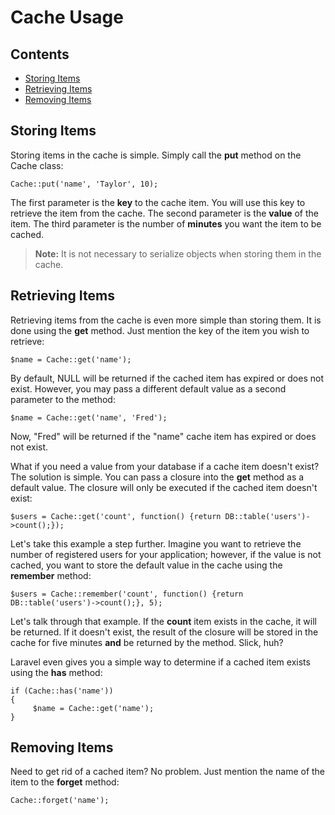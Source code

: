 # Cache Usage

## Contents

- [Storing Items](#put)
- [Retrieving Items](#get)
- [Removing Items](#forget)

<a name="put"></a>
## Storing Items

Storing items in the cache is simple. Simply call the **put** method on the Cache class:

	Cache::put('name', 'Taylor', 10);

The first parameter is the **key** to the cache item. You will use this key to retrieve the item from the cache. The second parameter is the **value** of the item. The third parameter is the number of **minutes** you want the item to be cached.

> **Note:** It is not necessary to serialize objects when storing them in the cache.

<a name="get"></a>
## Retrieving Items

Retrieving items from the cache is even more simple than storing them. It is done using the **get** method. Just mention the key of the item you wish to retrieve:

	$name = Cache::get('name');

By default, NULL will be returned if the cached item has expired or does not exist. However, you may pass a different default value as a second parameter to the method:

	$name = Cache::get('name', 'Fred');

Now, "Fred" will be returned if the "name" cache item has expired or does not exist.

What if you need a value from your database if a cache item doesn't exist? The solution is simple. You can pass a closure into the **get** method as a default value. The closure will only be executed if the cached item doesn't exist:

	$users = Cache::get('count', function() {return DB::table('users')->count();});

Let's take this example a step further. Imagine you want to retrieve the number of registered users for your application; however, if the value is not cached, you want to store the default value in the cache using the **remember** method:

	$users = Cache::remember('count', function() {return DB::table('users')->count();}, 5);

Let's talk through that example. If the **count** item exists in the cache, it will be returned. If it doesn't exist, the result of the closure will be stored in the cache for five minutes **and** be returned by the method. Slick, huh?

Laravel even gives you a simple way to determine if a cached item exists using the **has** method:

	if (Cache::has('name'))
	{
	     $name = Cache::get('name');
	}

<a name="forget"></a>
## Removing Items

Need to get rid of a cached item? No problem. Just mention the name of the item to the **forget** method:

	Cache::forget('name');